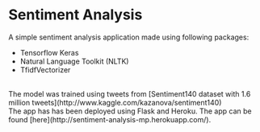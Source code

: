 # Sentiment Analysis
A simple sentiment analysis application made using following packages:
- Tensorflow Keras
- Natural Language Toolkit (NLTK)
- TfidfVectorizer
<br>
The model was trained using tweets from [Sentiment140 dataset with 1.6 million tweets](http://www.kaggle.com/kazanova/sentiment140)
<br>
The app has has been deployed using Flask and Heroku. The app can be found [here](http://sentiment-analysis-mp.herokuapp.com/).
